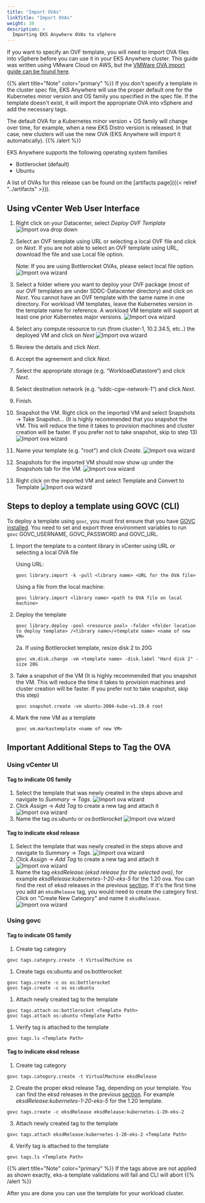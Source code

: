 ```yaml
---
title: "Import OVAs"
linkTitle: "Import OVAs"
weight: 30
description: >
  Importing EKS Anywhere OVAs to vSphere
---
```


If you want to specify an OVF template, you will need to import OVA files into vSphere before you can use it in your EKS Anywhere cluster.
This guide was written using VMware Cloud on AWS,
but the [VMWare OVA import guide can be found here](https://docs.vmware.com/en/VMware-vSphere/7.0/com.vmware.vsphere.vm_admin.doc/GUID-17BEDA21-43F6-41F4-8FB2-E01D275FE9B4.html).

{{% alert title="Note" color="primary" %}}
If you don't specify a template in the cluster spec file, EKS Anywhere will use the proper default one for the Kubernetes minor version and OS family you specified in the spec file.
If the template doesn't exist, it will import the appropriate OVA into vSphere and add the necessary tags.

The default OVA for a Kubernetes minor version + OS family will change over time, for example, when a new EKS Distro version is released. In that case, new clusters will use the new OVA (EKS Anywhere will import it automatically).
{{% /alert %}}

EKS Anywhere supports the following operating system families

* Bottlerocket (default)
* Ubuntu

A list of OVAs for this release can be found on the [artifacts page]({{< relref "../artifacts" >}}).

## Using vCenter Web User Interface

1. Right click on your Datacenter, select *Deploy OVF Template*
   ![Import ova drop down](/images/ss1.jpg)
1. Select an OVF template using URL or selecting a local OVF file and click on *Next*. If you are not able to select an
   OVF template using URL, download the file and use Local file option.
   
   Note: If you are using Bottlerocket OVAs, please select local file option.
   ![Import ova wizard](/images/ss2.jpg)
1. Select a folder where you want to deploy your OVF package (most of our OVF templates are under SDDC-Datacenter
   directory) and click on *Next*. You cannot have an OVF template with the same name in one directory. For workload
   VM templates, leave the Kubernetes version in the template name for reference. A workload VM template will
   support at least one prior Kubernetes major versions.
   ![Import ova wizard](/images/ss3.jpg)
1. Select any compute resource to run (from cluster-1, 10.2.34.5, etc..) the deployed VM and click on *Next*
   ![Import ova wizard](/images/ss4.jpg)
1. Review the details and click *Next*.
1. Accept the agreement and click *Next*.
1. Select the appropriate storage (e.g. “WorkloadDatastore“) and click *Next*.
1. Select destination network (e.g. “sddc-cgw-network-1”) and click *Next*.
1. Finish. 
1. Snapshot the VM. Right click on the imported VM and select Snapshots -> Take Snapshot... 
   (It is highly recommended that you snapshot the VM. This will reduce the time it takes to provision
   machines and cluster creation will be faster. If you prefer not to take snapshot, skip to step 13)
![Import ova wizard](/images/ss6.jpg)
1. Name your template (e.g. "root") and click *Create*.
![Import ova wizard](/images/ss7.jpg)
1. Snapshots for the imported VM should now show up under the *Snapshots* tab for the VM.
![Import ova wizard](/images/ss8.jpg)
1. Right click on the imported VM and select Template and Convert to Template
![Import ova wizard](/images/ss9.jpg)

## Steps to deploy a template using GOVC (CLI)

To deploy a template using `govc`, you must first ensure that you have
[GOVC installed](https://github.com/vmware/govmomi/blob/master/govc/README.md). You need to set and export three
environment variables to run `govc` GOVC_USERNAME, GOVC_PASSWORD and GOVC_URL.

1. Import the template to a content library in vCenter using URL or selecting a local OVA file

    Using URL:

    ```
    govc library.import -k -pull <library name> <URL for the OVA file>
    ```
    
    Using a file from the local machine:

    ```
    govc library.import <library name> <path to OVA file on local machine>
    ```

2. Deploy the template

    ```
    govc library.deploy -pool <resource pool> -folder <folder location to deploy template> /<library name>/<template name> <name of new VM>
    ```
   2a. If using Bottlerocket template, resize disk 2 to 20G
   ```
   govc vm.disk.change -vm <template name> -disk.label "Hard disk 2" -size 20G
   ```


3. Take a snapshot of the VM (It is highly recommended that you snapshot the VM. This will reduce the time it takes to provision machines
   and cluster creation will be faster. If you prefer not to take snapshot, skip this step)

    ```
    govc snapshot.create -vm ubuntu-2004-kube-v1.19.6 root
    ```

4. Mark the new VM as a template

    ```
    govc vm.markastemplate <name of new VM>
    ```


## Important Additional Steps to Tag the OVA

### Using vCenter UI

#### Tag to indicate OS family

1. Select the template that was newly created in the steps above and navigate to *Summary* -> *Tags*.
   ![Import ova wizard](/images/ss10.jpg)
1. Click *Assign* -> *Add Tag* to create a new tag and attach it
   ![Import ova wizard](/images/ss11.jpg)
1. Name the tag *os:ubuntu* or *os:bottlerocket*
   ![Import ova wizard](/images/ss12.jpg)

#### Tag to indicate eksd release
1. Select the template that was newly created in the steps above and navigate to *Summary* -> *Tags*.
   ![Import ova wizard](/images/ss10.jpg)
1. Click *Assign* -> *Add Tag* to create a new tag and attach it
   ![Import ova wizard](/images/ss11.jpg)
1. Name the tag *eksdRelease:{eksd release for the selected ova}*, for example *eksdRelease:kubernetes-1-20-eks-5* for the 1.20 ova. You can find the rest of eksd releases in the previous [section](#import-an-ovaovf-template-to-vsphere). If it's the first time you add an `eksdRelease` tag, you would need to create the category first. Click on "Create New Category" and name it `eksdRelease`.
   ![Import ova wizard](/images/ss13.png)

### Using govc

#### Tag to indicate OS family

1. Create tag category

```
govc tags.category.create -t VirtualMachine os
```
1. Create tags os:ubuntu and os:bottlerocket

```
govc tags.create -c os os:bottlerocket
govc tags.create -c os os:ubuntu
```
1. Attach newly created tag to the template

```
govc tags.attach os:bottlerocket <Template Path>
govc tags.attach os:ubuntu <Template Path>
```
1. Verify tag is attached to the template

```
govc tags.ls <Template Path> 
```

#### Tag to indicate eksd release
1. Create tag category
```
govc tags.category.create -t VirtualMachine eksdRelease
```
2. Create the proper eksd release Tag, depending on your template. You can find the eksd releases in the previous [section](#import-an-ovaovf-template-to-vsphere). For example *eksdRelease:kubernetes-1-20-eks-5* for the 1.20 template.
```
govc tags.create -c eksdRelease eksdRelease:kubernetes-1-20-eks-2
```
3. Attach newly created tag to the template
```
govc tags.attach eksdRelease:kubernetes-1-20-eks-2 <Template Path>
```
4. Verify tag is attached to the template 

```
govc tags.ls <Template Path> 
```
{{% alert title="Note" color="primary" %}}
If the tags above are not applied as shown exactly, eks-a template validations will fail and CLI will abort
{{% /alert %}}

After you are done you can use the template for your workload cluster.
